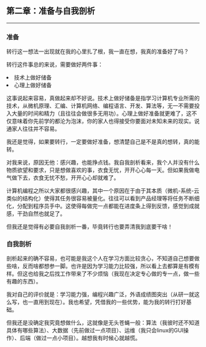 ## 第二章：准备与自我剖析
<hr>

### 准备
转行这一想法一出现就在我的心里扎了根，我一直在想，我真的准备好了吗？

转行这件事总的来说，需要做好两件事：
<li>技术上做好储备
<li>心理上做好储备

这事说起来容易，真做起来却不好说。技术上做好储备是指学习计算机专业所需的技术，从微机原理、汇编、计算机网络、编程语言、开发、算法等，无一不需要投入大量的时间和精力（且往往会做很多无用功）。心理上做好准备就更难了，这不仅意味着你先前学的都沦为泡沫，你的家人也得接受你要面对未知未来的现实。说通家人往往并不容易。

我还是觉得，如果要转行，一定要做好准备，想清楚自己是不是真的想转，真的能转。

对我来说，原因无他：感兴趣，也能挣点钱。我自我剖析看来，我个人并没有什么物质欲望和要求，只是想做喜欢的事，衣食无忧，开开心心每一天。但如果我做电气做下去，衣食无忧不愁，开开心心却就难了。

计算机编程之所以大家都很感兴趣，其中一个原因在于由于其本质（微机-系统-云类似的结构化）使得其任务很容易被量化。往往可以看到产品经理等将任务不断细化，分配到程序员手中。这使得每做完一点都能在进度条上得到反馈，感觉到成就感，干劲自然也就足了。

但我还是觉得有必要自我剖析一番，毕竟转行也要弄清我到底要干啥！

### 自我剖析

剖析起来的确不容易，也可能是我这个人在学习方面比较贪心，不知道自己想要做些啥，反而啥都想参一脚。也许是因为学习能力比较强，所以看上去都算是有模有样。但这也给我之后找工作带来了不少烦恼（我现在决定专心做的专一点，做一些有趣的东西）。

我对自己的评价就是：学习能力强，编程兴趣广泛，外语成绩图突出（从研一就这么写，也一直用到现在）。我也希望，凭借我的一些优势，能为我的转行打好基础。

但我还是没确定我究竟想做什么，这就像是无头苍蝇一般：算法（我彼时还不知道具体有哪些算法）、大数据（先前做过一点项目）、运维（我只会linux的GUI操作）、后端（做过一点小项目）。越想我有时候心就越慌。
